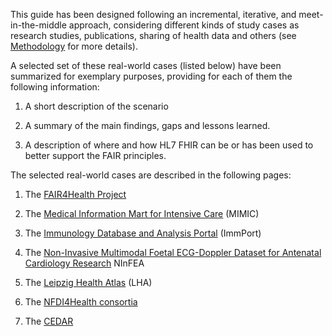 This guide has been designed following an incremental,
iterative, and meet-in-the-middle approach, considering different
kinds of study cases as research studies, publications, sharing of
health data and others (see [Methodology](methodology.html) for more
details).

A selected set of these real-world cases (listed below) have been
summarized for exemplary purposes, providing for each of them the
following information:

1.  A short description of the scenario

2.  A summary of the main findings, gaps and lessons learned.

3.  A description of where and how HL7 FHIR can be or has been used to
    better support the FAIR principles.

The selected real-world cases are described in the following pages:

1.  The [FAIR4Health Project](FAIR4Health.html)

2.  The [Medical Information Mart for Intensive Care](mimic.html)
    (MIMIC)

3.  The [Immunology Database and Analysis Portal](immPort.html)
    (ImmPort)

4.  The [Non-Invasive Multimodal Foetal ECG-Doppler Dataset for
    Antenatal Cardiology Research](ninfea.html) NInFEA

5.  The [Leipzig Health Atlas](leipzigHealthAtlas.html) (LHA)

6.  The [NFDI4Health consortia](NFDI4Health.html)

7.  The [CEDAR](cedar.html)
